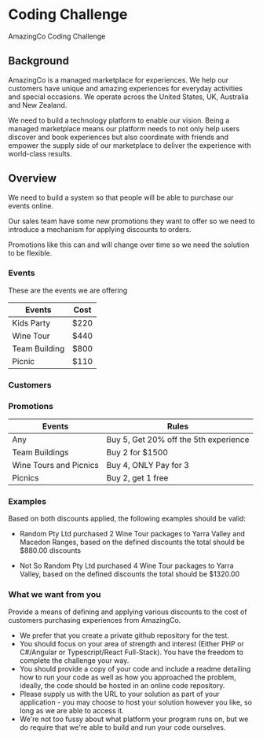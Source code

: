 # Coding Challenge

AmazingCo Coding Challenge

## Background

AmazingCo is a managed marketplace for experiences. We help our customers have unique and amazing experiences for everyday activities and special occasions. We operate across the United States, UK, Australia and New Zealand.

We need to build a technology platform to enable our vision.
Being a managed marketplace means our platform needs to not only help users discover and book experiences but also coordinate with friends and empower the supply side of our marketplace to deliver the experience with world-class results.

## Overview

We need to build a system so that people will be able to purchase our events online.

Our sales team have some new promotions they want to offer so we need to introduce a mechanism for applying discounts to orders.

Promotions like this can and will change over time so we need the solution to be flexible.

### Events

These are the events we are offering

| Events        | Cost          |
| ------------- |---------------|
| Kids Party    | $220          |
| Wine Tour     | $440          |
| Team Building | $800          |
| Picnic        | $110          |

### Customers

### Promotions

| Events                | Rules                                  |
| --------------------- | ---------------------------------------|
| Any                   | Buy 5, Get 20% off the 5th experience  |
| Team Buildings        | Buy 2 for $1500                        |
| Wine Tours and Picnics| Buy 4, ONLY Pay for 3                  |
| Picnics               | Buy 2, get 1 free                      |

### Examples

Based on both discounts applied, the following examples should be valid:

- Random Pty Ltd purchased 2 Wine Tour packages to Yarra Valley and Macedon Ranges, based on the defined discounts the total should be $880.00
discounts

- Not So Random Pty Ltd purchased 4 Wine Tour packages to Yarra Valley, based on the defined discounts the total should be $1320.00

### What we want from you

Provide a means of defining and applying various discounts to the cost of customers purchasing experiences from AmazingCo.

- We prefer that you create a private github repository for the test.
- You should focus on your area of strength and interest (Either PHP or  C#/Angular or Typescript/React Full-Stack). You have the freedom to complete the challenge your way.
- You should provide a copy of your code and include a readme detailing how to run your code as well as how you approached the problem, ideally, the code should be hosted in an online code repository.
- Please supply us with the URL to your solution as part of your application - you may choose to host your solution however you like, so long as we are able to access it.
- We're not too fussy about what platform your program runs on, but we do require that we're able to build and run your code ourselves.
